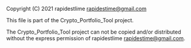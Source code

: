 Copyright (C) 2021 rapidestlime <rapidestime@gmail.com>

This file is part of the Crypto_Portfolio_Tool project.

The Crypto_Portfolio_Tool project can not be copied and/or distributed without the express
permission of rapidestlime <rapidestime@gmail.com>. 
